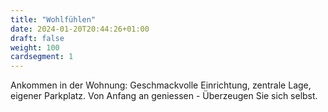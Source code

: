```yaml
---
title: "Wohlfühlen"
date: 2024-01-20T20:44:26+01:00
draft: false
weight: 100
cardsegment: 1
---
```


Ankommen in der Wohnung: Geschmackvolle Einrichtung, zentrale Lage, eigener Parkplatz. Von Anfang an geniessen - Überzeugen Sie sich selbst.
